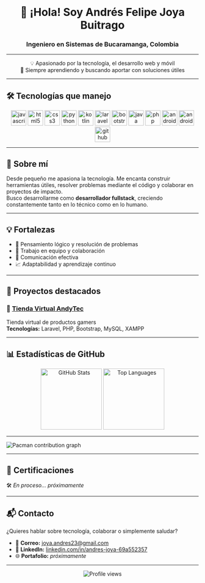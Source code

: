 <br clear="both" />

<h1 align="center">👋 ¡Hola! Soy Andrés Felipe Joya Buitrago</h1>
<h3 align="center">Ingeniero en Sistemas de Bucaramanga, Colombia</h3>

---

<p align="center">💡 Apasionado por la tecnología, el desarrollo web y móvil  
<br>🚀 Siempre aprendiendo y buscando aportar con soluciones útiles</p>

---

## 🛠 Tecnologías que manejo

<div align="center">
  <img src="https://cdn.jsdelivr.net/gh/devicons/devicon/icons/javascript/javascript-original.svg" height="40" alt="javascript" />
  <img src="https://cdn.jsdelivr.net/gh/devicons/devicon/icons/html5/html5-original.svg" height="40" alt="html5" />
  <img src="https://cdn.jsdelivr.net/gh/devicons/devicon/icons/css3/css3-original.svg" height="40" alt="css3" />
  <img src="https://cdn.jsdelivr.net/gh/devicons/devicon/icons/python/python-original.svg" height="40" alt="python" />
  <img src="https://cdn.jsdelivr.net/gh/devicons/devicon/icons/kotlin/kotlin-original.svg" height="40" alt="kotlin" />
  <img src="https://cdn.jsdelivr.net/gh/devicons/devicon/icons/laravel/laravel-plain.svg" height="40" alt="laravel" />
  <img src="https://cdn.jsdelivr.net/gh/devicons/devicon/icons/bootstrap/bootstrap-original.svg" height="40" alt="bootstrap" />
  <img src="https://cdn.jsdelivr.net/gh/devicons/devicon/icons/java/java-original.svg" height="40" alt="java" />
  <img src="https://cdn.jsdelivr.net/gh/devicons/devicon/icons/php/php-original.svg" height="40" alt="php" />
  <img src="https://cdn.jsdelivr.net/gh/devicons/devicon/icons/androidstudio/androidstudio-original.svg" height="40" alt="androidstudio" />
  <img src="https://cdn.jsdelivr.net/gh/devicons/devicon/icons/android/android-original.svg" height="40" alt="android" />
  <img src="https://cdn.jsdelivr.net/gh/devicons/devicon/icons/github/github-original.svg" height="40" alt="github" />
</div>

---

## 📌 Sobre mí

Desde pequeño me apasiona la tecnología. Me encanta construir herramientas útiles, resolver problemas mediante el código y colaborar en proyectos de impacto.  
Busco desarrollarme como **desarrollador fullstack**, creciendo constantemente tanto en lo técnico como en lo humano.

---

## 💡 Fortalezas

- 🧠 Pensamiento lógico y resolución de problemas  
- 🤝 Trabajo en equipo y colaboración  
- 📢 Comunicación efectiva  
- 📈 Adaptabilidad y aprendizaje continuo

---

## 🚀 Proyectos destacados

### 🔹 [Tienda Virtual AndyTec](https://github.com/Sandrez12/AndyTec.git)  
Tienda virtual de productos gamers  
**Tecnologías:** Laravel, PHP, Bootstrap, MySQL, XAMPP

---

## 📊 Estadísticas de GitHub

<div align="center">
  <img src="https://github-readme-stats.vercel.app/api?username=Sandrez12&hide_title=false&hide_rank=true&show_icons=true&include_all_commits=true&count_private=true&theme=tokyonight&locale=es&hide_border=false" height="160" alt="GitHub Stats" />
  <img src="https://github-readme-stats.vercel.app/api/top-langs?username=Sandrez12&locale=es&layout=compact&langs_count=10&theme=tokyonight&hide_border=false" height="160" alt="Top Languages" />
</div>

---

<!-- Pacman Graph -->
<picture>
  <source media="(prefers-color-scheme: dark)" srcset="https://raw.githubusercontent.com/Sandrez12/Sandrez12/output/pacman-contribution-graph-dark.svg">
  <source media="(prefers-color-scheme: light)" srcset="https://raw.githubusercontent.com/Sandrez12/Sandrez12/output/pacman-contribution-graph.svg">
  <img alt="Pacman contribution graph" src="https://raw.githubusercontent.com/Sandrez12/Sandrez12/output/pacman-contribution-graph.svg">
</picture>

---

## 📜 Certificaciones

🛠 *En proceso... próximamente*

---

## 📬 Contacto

¿Quieres hablar sobre tecnología, colaborar o simplemente saludar?

- 📧 **Correo:** joya.andres23@gmail.com  
- 💼 **LinkedIn:** [linkedin.com/in/andres-joya-69a552357](https://www.linkedin.com/in/andres-joya-69a552357)  
- 🌐 **Portafolio:** *próximamente*

---

<div align="center">
  <img src="https://komarev.com/ghpvc/?username=Sandrez12&label=Visitas%20al%20perfil&color=0e75b6&style=flat" alt="Profile views" />
</div>


